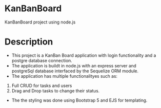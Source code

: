 # KanBanBoard
KanBanBoard project using node.js

# Description

* This project is a KanBan Board application with login functionality and a postgre database connection.
* The application is buildt in node.js with an express server and postgreSql database interfaced by the Sequelize ORM module.
* The application has multiple functionalityes such as:
1. Full CRUD for tasks and users
2. Drag and Drop tasks to change their status.
* The the styling was done using Bootstrap 5 and EJS for templating.
